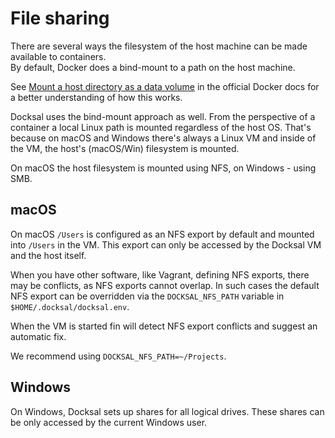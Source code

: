 # File sharing

There are several ways the filesystem of the host machine can be made available to containers.  
By default, Docker does a bind-mount to a path on the host machine.

See [Mount a host directory as a data volume](https://docs.docker.com/engine/tutorials/dockervolumes/#mount-a-host-directory-as-a-data-volume) 
in the official Docker docs for a better understanding of how this works.

Docksal uses the bind-mount approach as well. From the perspective of a container a local Linux path 
is mounted regardless of the host OS. That's because on macOS and Windows there's always a Linux VM and inside of the VM, 
the host's (macOS/Win) filesystem is mounted.

On macOS the host filesystem is mounted using NFS, on Windows - using SMB.

## macOS

On macOS `/Users` is configured as an NFS export by default and mounted into `/Users` in the VM. This export can only 
be accessed by the Docksal VM and the host itself.

When you have other software, like Vagrant, defining NFS exports, there may be conflicts, as NFS exports cannot overlap. 
In such cases the default NFS export can be overridden via the `DOCKSAL_NFS_PATH` variable in `$HOME/.docksal/docksal.env`.

When the VM is started fin will detect NFS export conflicts and suggest an automatic fix.

We recommend using `DOCKSAL_NFS_PATH=~/Projects`. 

## Windows

On Windows, Docksal sets up shares for all logical drives. These shares can be only accessed by the current Windows user.
